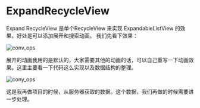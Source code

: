 # ExpandRecycleView
Expand RecycleView 是单个RecycleView 来实现 ExpandableListView 的效果。好处是可以添加展开和搜索动画。
我们先看下效果：



![conv_ops](https://github.com/xiebinJava/ExpandRecycleView/blob/master/A1D798DBA7F818B2E0754FFF84D848E0.gif?raw=true)



展开的动画我用的是默认的，大家需要其他的动画的话，可以自己重写一下动画效果。这里主要看一下代码这么实现以及数据结构的整理。

![cony_ops](https://github.com/xiebinJava/ExpandRecycleView/blob/master/%7D31%5DKJMJI%7DZR9NS%5D558TQM4.png?raw=true)

这是我再做项目的时候，从服务器获取的数据。这个数据，我们再做的时候需要进一步处理。

